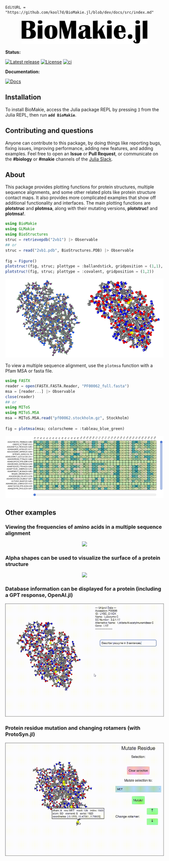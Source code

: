```@meta
EditURL = "https://github.com/kool7d/BioMakie.jl/blob/dev/docs/src/index.md"
```
<p align="center"><img src="assets/biomakiename1.png" width="400" height="79"></p>

**Status:**

[![Latest release](https://img.shields.io/github/release/BioJulia/BioMakie.jl.svg)](https://github.com/BioJulia/BioMakie.jl/releases/latest)
[![License](https://img.shields.io/badge/license-MIT-green.svg)](https://github.com/BioJulia/BioMakie.jl/blob/master/LICENSE.md)
[![ci](https://github.com/BioJulia/BioMakie.jl/actions/workflows/ci.yml/badge.svg?branch=master)](https://github.com/BioJulia/BioMakie.jl/actions/workflows/ci.yml)

**Documentation:**

[![Docs](https://img.shields.io/badge/docs-dev-blue.svg?label=documentation)](https://BioJulia.github.io/BioMakie.jl/dev)

<!-- [![codecov.io](http://codecov.io/github/BioJulia/BioMakie.jl/coverage.svg?branch=master)](http://codecov.io/github/BioJulia/BioMakie.jl?branch=master) -->

## Installation

To install BioMakie, access the Julia package REPL by
pressing **`]`** from the Julia REPL, then run **`add BioMakie`**.

## Contributing and questions

Anyone can contribute to this package, by doing things like reporting bugs, fixing issues,
improving performance, adding new features, and adding examples. Feel free to open an **Issue** or **Pull Request**,
or communicate on the **#biology** or **#makie** channels of the [Julia Slack](https://join.slack.com/t/julialang/shared_invite/zt-1ab2rnvlw-mfODD9DJC_apVEULyKXDrA).

## About

This package provides plotting functions for protein structures, multiple sequence alignments, and some other related plots like protein structure contact maps. 
It also provides more complicated examples that show off additional functionality and interfaces. 
The main plotting functions are **plotstruc** and **plotmsa**, along with their mutating versions, **plotstruc!** and **plotmsa!**.

```julia
using BioMakie
using GLMakie
using BioStructures
struc = retrievepdb("2vb1") |> Observable
## or
struc = read("2vb1.pdb", BioStructures.PDB) |> Observable

fig = Figure()
plotstruc!(fig, struc; plottype = :ballandstick, gridposition = (1,1), atomcolors = aquacolors)
plotstruc!(fig, struc; plottype = :covalent, gridposition = (1,2))
```
<p align="center"><img src="assets/2vb1crop.png"></p>

To view a multiple sequence alignment, use the `plotmsa` function with a Pfam MSA or fasta file.

```julia
using FASTX
reader = open(FASTX.FASTA.Reader, "PF00062_full.fasta")
msa = [reader...] |> Observable
close(reader)
## or 
using MIToS
using MIToS.MSA
msa = MIToS.MSA.read("pf00062.stockholm.gz", Stockholm)

fig = plotmsa(msa; colorscheme = :tableau_blue_green)
```
<p align="center"><img src="assets/msa.png"></p>

## Other examples

### Viewing the frequencies of amino acids in a multiple sequence alignment

<p align="center"><img src="assets/msaselection.gif"></p>

### Alpha shapes can be used to visualize the surface of a protein structure

<p align="center"><img src="assets/fullalphamesh.gif"></p>

### Database information can be displayed for a protein (including a GPT response, OpenAI.jl)

<p align="center"><img src="assets/dbinfo.gif"></p>

### Protein residue mutation and changing rotamers (with ProtoSyn.jl) 

<p align="center"><img src="assets/mutation.gif"></p>
